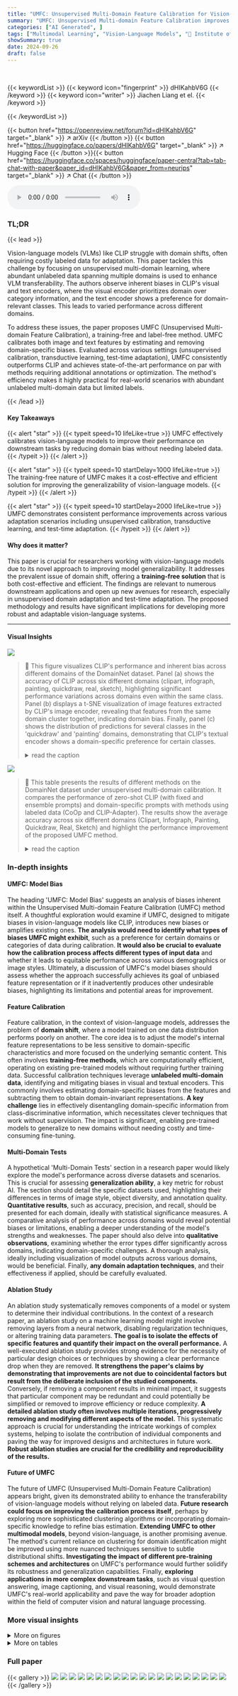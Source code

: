 ```yaml
---
title: "UMFC: Unsupervised Multi-Domain Feature Calibration for Vision-Language Models"
summary: "UMFC: Unsupervised Multi-domain Feature Calibration improves vision-language model transferability by mitigating inherent model biases via a novel, training-free feature calibration method."
categories: ["AI Generated", ]
tags: ["Multimodal Learning", "Vision-Language Models", "🏢 Institute of Computing Technology, Chinese Academy of Sciences",]
showSummary: true
date: 2024-09-26
draft: false
---
```


<br>

{{< keywordList >}}
{{< keyword icon="fingerprint" >}} dHIKahbV6G {{< /keyword >}}
{{< keyword icon="writer" >}} Jiachen Liang et el. {{< /keyword >}}
 
{{< /keywordList >}}

{{< button href="https://openreview.net/forum?id=dHIKahbV6G" target="_blank" >}}
↗ arXiv
{{< /button >}}
{{< button href="https://huggingface.co/papers/dHIKahbV6G" target="_blank" >}}
↗ Hugging Face
{{< /button >}}{{< button href="https://huggingface.co/spaces/huggingface/paper-central?tab=tab-chat-with-paper&paper_id=dHIKahbV6G&paper_from=neurips" target="_blank" >}}
↗ Chat
{{< /button >}}




<audio controls>
    <source src="https://ai-paper-reviewer.com/dHIKahbV6G/podcast.wav" type="audio/wav">
    Your browser does not support the audio element.
</audio>


### TL;DR


{{< lead >}}

Vision-language models (VLMs) like CLIP struggle with domain shifts, often requiring costly labeled data for adaptation. This paper tackles this challenge by focusing on unsupervised multi-domain learning, where abundant unlabeled data spanning multiple domains is used to enhance VLM transferability.  The authors observe inherent biases in CLIP's visual and text encoders, where the visual encoder prioritizes domain over category information, and the text encoder shows a preference for domain-relevant classes. This leads to varied performance across different domains.

To address these issues, the paper proposes UMFC (Unsupervised Multi-domain Feature Calibration), a training-free and label-free method. UMFC calibrates both image and text features by estimating and removing domain-specific biases.  Evaluated across various settings (unsupervised calibration, transductive learning, test-time adaptation), UMFC consistently outperforms CLIP and achieves state-of-the-art performance on par with methods requiring additional annotations or optimization. The method's efficiency makes it highly practical for real-world scenarios with abundant unlabeled multi-domain data but limited labels.

{{< /lead >}}


#### Key Takeaways

{{< alert "star" >}}
{{< typeit speed=10 lifeLike=true >}} UMFC effectively calibrates vision-language models to improve their performance on downstream tasks by reducing domain bias without needing labeled data. {{< /typeit >}}
{{< /alert >}}

{{< alert "star" >}}
{{< typeit speed=10 startDelay=1000 lifeLike=true >}} The training-free nature of UMFC makes it a cost-effective and efficient solution for improving the generalizability of vision-language models. {{< /typeit >}}
{{< /alert >}}

{{< alert "star" >}}
{{< typeit speed=10 startDelay=2000 lifeLike=true >}} UMFC demonstrates consistent performance improvements across various adaptation scenarios including unsupervised calibration, transductive learning, and test-time adaptation. {{< /typeit >}}
{{< /alert >}}

#### Why does it matter?
This paper is crucial for researchers working with vision-language models due to its novel approach to improving model generalizability.  It addresses the prevalent issue of domain shift, offering a **training-free solution** that is both cost-effective and efficient. The findings are relevant to numerous downstream applications and open up new avenues for research, especially in unsupervised domain adaptation and test-time adaptation.  The proposed methodology and results have significant implications for developing more robust and adaptable vision-language systems.

------
#### Visual Insights



![](https://ai-paper-reviewer.com/dHIKahbV6G/figures_1_1.jpg)

> 🔼 This figure visualizes CLIP's performance and inherent bias across different domains of the DomainNet dataset.  Panel (a) shows the accuracy of CLIP across six different domains (clipart, infograph, painting, quickdraw, real, sketch), highlighting significant performance variations across domains even within the same class. Panel (b) displays a t-SNE visualization of image features extracted by CLIP's image encoder, revealing that features from the same domain cluster together, indicating domain bias. Finally, panel (c) shows the distribution of predictions for several classes in the 'quickdraw' and 'painting' domains, demonstrating that CLIP's textual encoder shows a domain-specific preference for certain classes.
> <details>
> <summary>read the caption</summary>
> Figure 1: On DomainNet dataset, we visualize (a) The accuracy of CLIP on the six domains. (b) The image features extracted by CLIP's image encoder across different domains. The visualization show that CLIP exhibits inherent model bias. (c) The number of predictions for different classes on quickdraw and painting domains.
> </details>





![](https://ai-paper-reviewer.com/dHIKahbV6G/tables_6_1.jpg)

> 🔼 This table presents the results of different methods on the DomainNet dataset under unsupervised multi-domain calibration. It compares the performance of zero-shot CLIP (with fixed and ensemble prompts) and domain-specific prompts with methods using labeled data (CoOp and CLIP-Adapter).  The results show the average accuracy across six different domains (Clipart, Infograph, Painting, Quickdraw, Real, Sketch) and highlight the performance improvement of the proposed UMFC method.
> <details>
> <summary>read the caption</summary>
> Table 1: Results on DomainNet under multi-domain Unsupervised Calibration. CLIP denotes zero-shot CLIP with a fixed text prompt template 'a photo of a [class]', CLIP-E uses the ensemble prompt templates designed for Imagenet [39], CLIP-D uses the domain-specific templates, i.e., “a [domain] image of [class]”. CoOp and CLIP-Adapter are trained on multi-domain labeled data, e.g., 6 × 1 × 345 denotes the number of labeled data.
> </details>





### In-depth insights


#### UMFC: Model Bias
The heading 'UMFC: Model Bias' suggests an analysis of biases inherent within the Unsupervised Multi-domain Feature Calibration (UMFC) method itself.  A thoughtful exploration would examine if UMFC, designed to mitigate biases in vision-language models like CLIP, introduces new biases or amplifies existing ones. **The analysis would need to identify what types of biases UMFC might exhibit**, such as a preference for certain domains or categories of data during calibration.  **It would also be crucial to evaluate how the calibration process affects different types of input data** and whether it leads to equitable performance across various demographics or image styles.  Ultimately, a discussion of UMFC's model biases should assess whether the approach successfully achieves its goal of unbiased feature representation or if it inadvertently produces other undesirable biases, highlighting its limitations and potential areas for improvement.

#### Feature Calibration
Feature calibration, in the context of vision-language models, addresses the problem of **domain shift**, where a model trained on one data distribution performs poorly on another.  The core idea is to adjust the model's internal feature representations to be less sensitive to domain-specific characteristics and more focused on the underlying semantic content.  This often involves **training-free methods**, which are computationally efficient, operating on existing pre-trained models without requiring further training data.  Successful calibration techniques leverage **unlabeled multi-domain data**, identifying and mitigating biases in visual and textual encoders.  This commonly involves estimating domain-specific biases from the features and subtracting them to obtain domain-invariant representations. **A key challenge** lies in effectively disentangling domain-specific information from class-discriminative information, which necessitates clever techniques that work without supervision.  The impact is significant, enabling pre-trained models to generalize to new domains without needing costly and time-consuming fine-tuning.

#### Multi-Domain Tests
A hypothetical 'Multi-Domain Tests' section in a research paper would likely explore the model's performance across diverse datasets and scenarios.  This is crucial for assessing **generalization ability**, a key metric for robust AI.  The section should detail the specific datasets used, highlighting their differences in terms of image style, object diversity, and annotation quality.  **Quantitative results**, such as accuracy, precision, and recall, should be presented for each domain, ideally with statistical significance measures.  A comparative analysis of performance across domains would reveal potential biases or limitations, enabling a deeper understanding of the model's strengths and weaknesses.  The paper should also delve into **qualitative observations**, examining whether the error types differ significantly across domains, indicating domain-specific challenges. A thorough analysis, ideally including visualization of model outputs across various domains, would be beneficial.  Finally, **any domain adaptation techniques**, and their effectiveness if applied, should be carefully evaluated.

#### Ablation Study
An ablation study systematically removes components of a model or system to determine their individual contributions.  In the context of a research paper, an ablation study on a machine learning model might involve removing layers from a neural network, disabling regularization techniques, or altering training data parameters. **The goal is to isolate the effects of specific features and quantify their impact on the overall performance.**  A well-executed ablation study provides strong evidence for the necessity of particular design choices or techniques by showing a clear performance drop when they are removed. **It strengthens the paper's claims by demonstrating that improvements are not due to coincidental factors but result from the deliberate inclusion of the studied components.**  Conversely, if removing a component results in minimal impact, it suggests that particular component may be redundant and could potentially be simplified or removed to improve efficiency or reduce complexity.  **A detailed ablation study often involves multiple iterations, progressively removing and modifying different aspects of the model.** This systematic approach is crucial for understanding the intricate workings of complex systems, helping to isolate the contribution of individual components and paving the way for improved designs and architectures in future work.  **Robust ablation studies are crucial for the credibility and reproducibility of the results.**

#### Future of UMFC
The future of UMFC (Unsupervised Multi-Domain Feature Calibration) appears bright, given its demonstrated ability to enhance the transferability of vision-language models without relying on labeled data.  **Future research could focus on improving the calibration process itself**, perhaps by exploring more sophisticated clustering algorithms or incorporating domain-specific knowledge to refine bias estimation.  **Extending UMFC to other multimodal models**, beyond vision-language, is another promising avenue.  The method's current reliance on clustering for domain identification might be improved using more nuanced techniques sensitive to subtle distributional shifts.  **Investigating the impact of different pre-training schemes and architectures** on UMFC's performance would further solidify its robustness and generalization capabilities.  Finally, **exploring applications in more complex downstream tasks**, such as visual question answering, image captioning, and visual reasoning, would demonstrate UMFC's real-world applicability and pave the way for broader adoption within the field of computer vision and natural language processing.


### More visual insights

<details>
<summary>More on figures
</summary>


![](https://ai-paper-reviewer.com/dHIKahbV6G/figures_8_1.jpg)

> 🔼 This figure shows the results of the proposed UMFC method. (a) is a t-SNE visualization of image features extracted by UMFC image encoder from different domains. It shows that UMFC successfully reduces the domain bias by aligning image feature distributions from different domains. (b) shows the classification probabilities of CLIP’s text features on different domains, comparing the uniform distribution, original CLIP and the calibrated CLIP by UMFC. It shows that UMFC also successfully reduces the text bias by making class probabilities more uniform across domains.
> <details>
> <summary>read the caption</summary>
> Figure 2: On DomainNet dataset, we visualize (a) The image features extracted by UMFC image encoder across different domains. (b) The classification probabilities of CLIP’s text features on different domains.
> </details>



![](https://ai-paper-reviewer.com/dHIKahbV6G/figures_12_1.jpg)

> 🔼 This figure visualizes image features extracted by various OpenCLIP models, demonstrating that the inherent bias of CLIP is not limited to a specific dataset or model architecture.  The top row shows the feature distributions from models pre-trained on different datasets (LAION-80M, 400M, and 2B), while the bottom row shows the feature distributions from models pre-trained on the LAION-2B dataset with varying numbers of images and different model architectures (ViT-B-16 and ViT-B-32). In all cases, features from the same domain cluster together, indicating the domain bias observed in CLIP.
> <details>
> <summary>read the caption</summary>
> Figure 3: Visualization of Image Features based on OpenCLIP series. (a) The OpenCLIP models are pre-trained with three different dataset (LAION-80M, LAION-400M and LAION-2B). (b) The OpenCLIP models are pre-trained on LAION-2B with different number of seen samples (3B, 34B) and architectures (ViT-B-16, ViT-B-32).
> </details>



![](https://ai-paper-reviewer.com/dHIKahbV6G/figures_13_1.jpg)

> 🔼 This figure illustrates the core idea behind the Text Feature Calibration Module in UMFC.  It shows that the directional shift between different domains (e.g., from 'real' to 'quickdraw' images) in the image embedding space is similar to the directional shift in the text embedding space.  This observation supports UMFC's approach of using image features to estimate and counteract bias in text encoders, thereby improving domain generalization.
> <details>
> <summary>read the caption</summary>
> Figure 4: The domain transition direction between texts is similar to that between images.
> </details>



</details>




<details>
<summary>More on tables
</summary>


![](https://ai-paper-reviewer.com/dHIKahbV6G/tables_7_1.jpg)
> 🔼 This table presents the results of unsupervised calibration experiments on the DomainNet dataset.  It compares the performance of the proposed UMFC method against the baseline method CoOp when only a limited amount of labeled data from a single domain (Clipart, Quickdraw, or Infograph) is available. The table shows the average accuracy across six domains for each method. The numbers in parentheses following CoOp and UMFC indicate the source domain for the limited training data.
> <details>
> <summary>read the caption</summary>
> Table 2: Results on DomainNet under single-domain Unsupervised Calibration. 8 × 345 samples (each class has 8 samples) from a single domain are provided. CoOp (C/Q/I) and UMFC (C/Q/I) denote training samples for CoOp and UMFC from the 'Clipart'/'Quickdraw'/'Infograph' domains, respectively.
> </details>

![](https://ai-paper-reviewer.com/dHIKahbV6G/tables_7_2.jpg)
> 🔼 This table presents the results of multi-domain unsupervised calibration experiments on the DomainNet dataset. It compares the performance of several methods, including the zero-shot CLIP with fixed and ensemble prompts, a domain-specific prompt version, and two few-shot learning approaches (CoOp and CLIP-Adapter). The results are presented as average accuracy across six domains (Clipart, Infograph, Painting, Quickdraw, Real, Sketch) and show the impact of unsupervised calibration on improving model generalizability.
> <details>
> <summary>read the caption</summary>
> Table 1: Results on DomainNet under multi-domain Unsupervised Calibration. CLIP denotes zero-shot CLIP with a fixed text prompt template 'a photo of a [class]', CLIP-E uses the ensemble prompt templates designed for Imagenet [39], CLIP-D uses the domain-specific templates, i.e., “a [domain] image of [class]'. CoOp and CLIP-Adapter are trained on multi-domain labeled data, e.g., 6 × 1 × 345 denotes the number of labeled data.
> </details>

![](https://ai-paper-reviewer.com/dHIKahbV6G/tables_7_3.jpg)
> 🔼 This table presents the performance comparison of different methods on the ImageNet-Variants dataset under the transductive learning setting.  The methods compared are CLIP, CLIP-E (an ensemble of CLIP prompts), UMFC (Unsupervised Multi-domain Feature Calibration), and UMFC combined with CLIP-E. The results are presented as the average accuracy across three ImageNet-Variants subsets: IN-A, IN-R, and IN-S.  It demonstrates the effectiveness of UMFC in improving the performance of CLIP-based models on this challenging dataset.
> <details>
> <summary>read the caption</summary>
> Table 4: Comparison Results on ImageNet-Variants under Transductive Learning.
> </details>

![](https://ai-paper-reviewer.com/dHIKahbV6G/tables_7_4.jpg)
> 🔼 This table presents the comparison of different methods' performance on ImageNet-Variants under Test-Time Adaptation setting.  It shows the average accuracy across three ImageNet variants (IN-A, IN-R, IN-S) for CLIP, TPT, and two variants of UMFC (UMFC-Memory and UMFC-EMA).  The results highlight the performance improvement achieved by UMFC compared to the baseline methods.
> <details>
> <summary>read the caption</summary>
> Table 5: Comparison Results on ImageNet-Variants under Test-Time Adaptation.
> </details>

![](https://ai-paper-reviewer.com/dHIKahbV6G/tables_7_5.jpg)
> 🔼 This table presents the results of the Test-Time Adaptation experiments on the DomainNet dataset.  It compares the performance of CLIP, TPT, and two variants of the UMFC method (UMFC-Memory and UMFC-EMA) across six domains (Clipart, Infograph, Painting, Quickdraw, Real, Sketch).  The key difference between UMFC-Memory and UMFC-EMA lies in how they update the statistical information used for calibration. The table shows that both UMFC methods achieve higher accuracy than CLIP and TPT, indicating that the proposed calibration method is effective in adapting to the test-time setting even when data arrives in batches.
> <details>
> <summary>read the caption</summary>
> Table 6: Comparison Results on DomainNet under Test-Time Adaptation. UMFC-Memory and UMFC-EMA represent different ways to update the statics vectors for calibration.
> </details>

![](https://ai-paper-reviewer.com/dHIKahbV6G/tables_8_1.jpg)
> 🔼 This table presents the ablation study results on the effects of the Text Feature Calibration (TFC) and Image Feature Calibration (IFC) modules under the transductive learning setting. It shows the performance of CLIP, IFC only, TFC only, and UMFC (combining both IFC and TFC) across different domains (C, I, P, Q, R, S) of the DomainNet dataset.  The average accuracy across all domains is also provided for each method, demonstrating the individual and combined impact of IFC and TFC on the overall performance.
> <details>
> <summary>read the caption</summary>
> Table 7: Ablation study on the effects of TFC and IFC under Transductive Learning.
> </details>

![](https://ai-paper-reviewer.com/dHIKahbV6G/tables_9_1.jpg)
> 🔼 This table presents the results of the UMFC method on the DomainNet dataset under the transductive learning setting.  It shows how the average accuracy varies across six different domains (Clipart, Infograph, Painting, Quickdraw, Real, Sketch) as the number of clusters (M) used in the UMFC algorithm is changed.  The purpose is to demonstrate the robustness of the UMFC method to the choice of the hyperparameter M.
> <details>
> <summary>read the caption</summary>
> Table 8: The impact of cluster number M on DomainNet under Transductive Learning.
> </details>

![](https://ai-paper-reviewer.com/dHIKahbV6G/tables_9_2.jpg)
> 🔼 This table shows the performance comparison of different methods on the DomainNet dataset under the test-time adaptation setting.  It compares the performance of CLIP, TPT, UMFC-Memory, and UMFC-EMA across six different domains (Clipart, Infograph, Painting, Quickdraw, Real, Sketch). UMFC-Memory and UMFC-EMA are two different variations of the UMFC algorithm, distinguished by how they update their statistical vectors during the calibration process. The table highlights the effectiveness of UMFC in adapting to new data without requiring training, demonstrating improvement over CLIP and TPT in most domains.
> <details>
> <summary>read the caption</summary>
> Table 6: Comparison Results on DomainNet under Test-Time Adaptation. UMFC-Memory and UMFC-EMA represent different ways to update the statics vectors for calibration.
> </details>

![](https://ai-paper-reviewer.com/dHIKahbV6G/tables_12_1.jpg)
> 🔼 This table presents the comparison results on the DomainNet dataset using OpenCLIP models with different architectures (ViT-B-16, ViT-B-32, ViT-H-14).  For each architecture, the table shows the average accuracy across six domains (Clipart, Infograph, Painting, Quickdraw, Real, Sketch) before and after applying the UMFC method. The results demonstrate the improvement in accuracy achieved by UMFC across various architectures, highlighting its generalizability and effectiveness.
> <details>
> <summary>read the caption</summary>
> Table 10: Comparision Results on DominaNet using OpenCLIP.
> </details>

![](https://ai-paper-reviewer.com/dHIKahbV6G/tables_14_1.jpg)
> 🔼 This table presents the results of the UMFC method on the ImageNet-Variants dataset under the transductive learning setting. It shows the impact of varying the number of clusters (M) used in the clustering algorithm on the performance of the model.  The performance is evaluated across three subsets of ImageNet-Variants (IN-A, IN-R, and IN-S) and an average across the three. The table shows that the performance of the model is relatively stable across different numbers of clusters, suggesting that the method is robust to the choice of this hyperparameter.
> <details>
> <summary>read the caption</summary>
> Table 11: The impact of cluster number M on ImageNet-Variants under Transductive Learning.
> </details>

![](https://ai-paper-reviewer.com/dHIKahbV6G/tables_15_1.jpg)
> 🔼 This table compares the training time, inference time, number of epochs, and memory usage of different methods under the transductive learning setting.  It shows that UMFC has significantly lower computational costs compared to other methods like CLIP, MUST, and CoOp, making it a more efficient approach.
> <details>
> <summary>read the caption</summary>
> Table 12: Computation Cost under Transductive Learning.
> </details>

![](https://ai-paper-reviewer.com/dHIKahbV6G/tables_15_2.jpg)
> 🔼 This table compares the computation cost (inference time and memory usage) of the proposed UMFC method and the baseline TPT method in the Test-Time Adaptation (TTA) setting. UMFC shows significantly lower inference time and memory consumption.
> <details>
> <summary>read the caption</summary>
> Table 13: Computation Cost under Test-Time Adaptation.
> </details>

</details>




### Full paper

{{< gallery >}}
<img src="https://ai-paper-reviewer.com/dHIKahbV6G/1.png" class="grid-w50 md:grid-w33 xl:grid-w25" />
<img src="https://ai-paper-reviewer.com/dHIKahbV6G/2.png" class="grid-w50 md:grid-w33 xl:grid-w25" />
<img src="https://ai-paper-reviewer.com/dHIKahbV6G/3.png" class="grid-w50 md:grid-w33 xl:grid-w25" />
<img src="https://ai-paper-reviewer.com/dHIKahbV6G/4.png" class="grid-w50 md:grid-w33 xl:grid-w25" />
<img src="https://ai-paper-reviewer.com/dHIKahbV6G/5.png" class="grid-w50 md:grid-w33 xl:grid-w25" />
<img src="https://ai-paper-reviewer.com/dHIKahbV6G/6.png" class="grid-w50 md:grid-w33 xl:grid-w25" />
<img src="https://ai-paper-reviewer.com/dHIKahbV6G/7.png" class="grid-w50 md:grid-w33 xl:grid-w25" />
<img src="https://ai-paper-reviewer.com/dHIKahbV6G/8.png" class="grid-w50 md:grid-w33 xl:grid-w25" />
<img src="https://ai-paper-reviewer.com/dHIKahbV6G/9.png" class="grid-w50 md:grid-w33 xl:grid-w25" />
<img src="https://ai-paper-reviewer.com/dHIKahbV6G/10.png" class="grid-w50 md:grid-w33 xl:grid-w25" />
<img src="https://ai-paper-reviewer.com/dHIKahbV6G/11.png" class="grid-w50 md:grid-w33 xl:grid-w25" />
<img src="https://ai-paper-reviewer.com/dHIKahbV6G/12.png" class="grid-w50 md:grid-w33 xl:grid-w25" />
<img src="https://ai-paper-reviewer.com/dHIKahbV6G/13.png" class="grid-w50 md:grid-w33 xl:grid-w25" />
<img src="https://ai-paper-reviewer.com/dHIKahbV6G/14.png" class="grid-w50 md:grid-w33 xl:grid-w25" />
<img src="https://ai-paper-reviewer.com/dHIKahbV6G/15.png" class="grid-w50 md:grid-w33 xl:grid-w25" />
<img src="https://ai-paper-reviewer.com/dHIKahbV6G/16.png" class="grid-w50 md:grid-w33 xl:grid-w25" />
<img src="https://ai-paper-reviewer.com/dHIKahbV6G/17.png" class="grid-w50 md:grid-w33 xl:grid-w25" />
<img src="https://ai-paper-reviewer.com/dHIKahbV6G/18.png" class="grid-w50 md:grid-w33 xl:grid-w25" />
<img src="https://ai-paper-reviewer.com/dHIKahbV6G/19.png" class="grid-w50 md:grid-w33 xl:grid-w25" />
<img src="https://ai-paper-reviewer.com/dHIKahbV6G/20.png" class="grid-w50 md:grid-w33 xl:grid-w25" />
{{< /gallery >}}